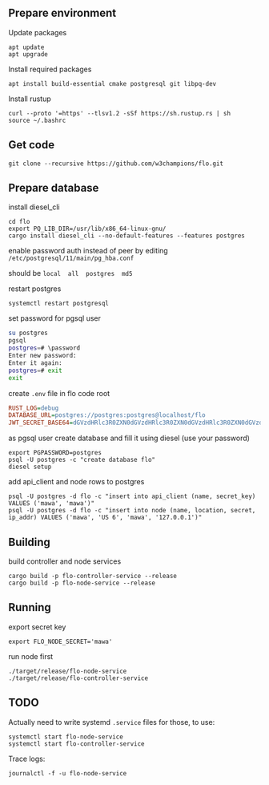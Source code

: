 Prepare environment
-------------------

Update packages

```shell
apt update
apt upgrade
```

Install required packages

```shell
apt install build-essential cmake postgresql git libpq-dev
```

Install rustup

```shell
curl --proto '=https' --tlsv1.2 -sSf https://sh.rustup.rs | sh
source ~/.bashrc
```

Get code
--------

```shell
git clone --recursive https://github.com/w3champions/flo.git
```

Prepare database
----------------

install diesel_cli

```shell
cd flo
export PQ_LIB_DIR=/usr/lib/x86_64-linux-gnu/
cargo install diesel_cli --no-default-features --features postgres
```

enable password auth instead of peer by editing `/etc/postgresql/11/main/pg_hba.conf`

should be ```local  all  postgres  md5```

restart postgres

```shell
systemctl restart postgresql
```

set password for pgsql user

```bash
su postgres
pgsql
postgres=# \password
Enter new password: 
Enter it again: 
postgres=# exit
exit
```

create `.env` file in flo code root
```ini
RUST_LOG=debug
DATABASE_URL=postgres://postgres:postgres@localhost/flo
JWT_SECRET_BASE64=dGVzdHRlc3R0ZXN0dGVzdHRlc3R0ZXN0dGVzdHRlc3R0ZXN0dGVzdHRlc3Q=
```

as pgsql user create database and fill it using diesel
(use your password)

```shell
export PGPASSWORD=postgres
psql -U postgres -c "create database flo"
diesel setup
```

add api_client and node rows to postgres

```shell
psql -U postgres -d flo -c "insert into api_client (name, secret_key) VALUES ('mawa', 'mawa')"
psql -U postgres -d flo -c "insert into node (name, location, secret, ip_addr) VALUES ('mawa', 'US 6', 'mawa', '127.0.0.1')"
```

Building
--------

build controller and node services

```shell
cargo build -p flo-controller-service --release
cargo build -p flo-node-service --release
```

Running
-------

export secret key

```shell
export FLO_NODE_SECRET='mawa'
```

run node first

```shell
./target/release/flo-node-service
./target/release/flo-controller-service
```

TODO
----

Actually need to write systemd `.service` files for those, to use:

```shell
systemctl start flo-node-service
systemctl start flo-controller-service
```

Trace logs:

```shell
journalctl -f -u flo-node-service
```

